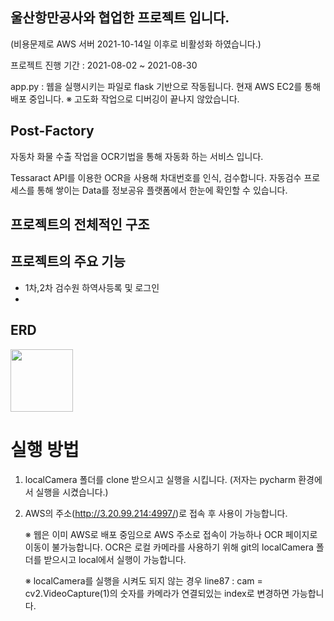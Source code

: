 ## 울산항만공사와 협업한 프로젝트 입니다.
(비용문제로 AWS 서버 2021-10-14일 이후로 비활성화 하였습니다.)

프로젝트 진행 기간 : 2021-08-02 ~ 2021-08-30

app.py : 웹을 실행시키는 파일로 flask 기반으로 작동됩니다. 현재 AWS EC2를 통해 배포 중입니다.
※ 고도화 작업으로 디버깅이 끝나지 않았습니다.

## Post-Factory
자동차 화물 수출 작업을 OCR기법을 통해 자동화 하는 서비스 입니다.

Tessaract API를 이용한 OCR을 사용해 차대번호를 인식, 검수합니다.
자동검수 프로세스를 통해 쌓이는 Data를 정보공유 플랫폼에서 한눈에 확인할 수 있습니다. 

## 프로젝트의 전체적인 구조

## 프로젝트의 주요 기능
- 1차,2차 검수원 하역사등록 및 로그인
- 

## ERD
<img src = "ERD.JPG" width="100" height="100">




# 실행 방법
1) localCamera 폴더를 clone 받으시고 실행을 시킵니다. (저자는 pycharm 환경에서 실행을 시켰습니다.)
2) AWS의 주소(http://3.20.99.214:4997/)로 접속 후 사용이 가능합니다.

    ※ 웹은 이미 AWS로 배포 중임으로 AWS 주소로 접속이 가능하나 OCR 페이지로 이동이 불가능합니다.
    OCR은 로컬 카메라를 사용하기 위해 git의 localCamera 폴더를 받으시고 local에서 실행이 가능합니다.
    
    ※ localCamera를 실행을 시켜도 되지 않는 경우 line87 : cam = cv2.VideoCapture(1)의 숫자를 카메라가 연결되있는 index로 변경하면 가능합니다.
   
